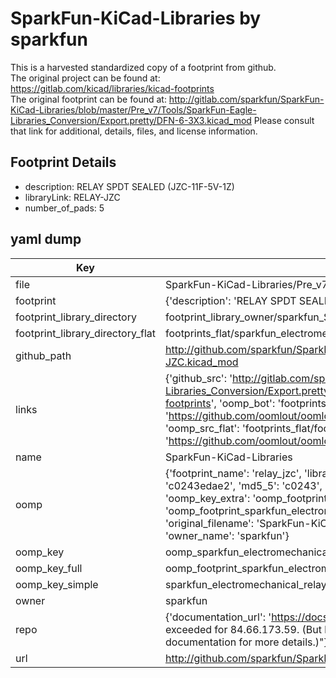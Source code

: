 # SparkFun-KiCad-Libraries by sparkfun  
This is a harvested standardized copy of a footprint from github.  
The original project can be found at:  
https://gitlab.com/kicad/libraries/kicad-footprints  
The original footprint can be found at:
http://gitlab.com/sparkfun/SparkFun-KiCad-Libraries/blob/master/Pre_v7/Tools/SparkFun-Eagle-Libraries_Conversion/Export.pretty/DFN-6-3X3.kicad_mod
Please consult that link for additional, details, files, and license information.  
## Footprint Details
* description: RELAY SPDT SEALED (JZC-11F-5V-1Z)  
* libraryLink: RELAY-JZC  
* number_of_pads: 5  
## yaml dump  
| Key | Value |  
| --- | --- |  
| file | SparkFun-KiCad-Libraries/Pre_v7/Footprints/Electromechanical.pretty/RELAY-JZC.kicad_mod |  
| footprint | {'description': 'RELAY SPDT SEALED (JZC-11F-5V-1Z)', 'libraryLink': 'RELAY-JZC', 'number_of_pads': 5} |  
| footprint_library_directory | footprint_library_owner/sparkfun_SparkFun-KiCad-Libraries |  
| footprint_library_directory_flat | footprints_flat/sparkfun_electromechanical_relay_jzc/working |  
| github_path | http://github.com/sparkfun/SparkFun-KiCad-Libraries/blob/master/Pre_v7/Footprints/Electromechanical.pretty/RELAY-JZC.kicad_mod |  
| links | {'github_src': 'http://gitlab.com/sparkfun/SparkFun-KiCad-Libraries/blob/master/Pre_v7/Tools/SparkFun-Eagle-Libraries_Conversion/Export.pretty/DFN-6-3X3.kicad_mod', 'github_src_repo': 'https://gitlab.com/kicad/libraries/kicad-footprints', 'oomp_bot': 'footprints/sparkfun_electromechanical_relay_jzc/working', 'oomp_bot_github': 'https://github.com/oomlout/oomlout_oomp_footprint_bot/tree/main/footprints/sparkfun_electromechanical_relay_jzc/working', 'oomp_src_flat': 'footprints_flat/footprints_flat/sparkfun_electromechanical_relay_jzc/working', 'oomp_src_flat_github': 'https://github.com/oomlout/oomlout_oomp_footprint_src/tree/main/footprints_flat/sparkfun_electromechanical_relay_jzc/working'} |  
| name | SparkFun-KiCad-Libraries |  
| oomp | {'footprint_name': 'relay_jzc', 'library_name': 'electromechanical', 'md5': 'c0243edae23b0ccccf9a30ac19a18bb6', 'md5_10': 'c0243edae2', 'md5_5': 'c0243', 'md5_6': 'c0243e', 'oomp_key': 'oomp_sparkfun_electromechanical_relay_jzc', 'oomp_key_extra': 'oomp_footprint_sparkfun_electromechanical_relay_jzc', 'oomp_key_full': 'oomp_footprint_sparkfun_electromechanical_relay_jzc_c0243e', 'oomp_key_simple': 'sparkfun_electromechanical_relay_jzc', 'original_filename': 'SparkFun-KiCad-Libraries/Pre_v7/Footprints/Electromechanical.pretty/RELAY-JZC.kicad_mod', 'owner_name': 'sparkfun'} |  
| oomp_key | oomp_sparkfun_electromechanical_relay_jzc |  
| oomp_key_full | oomp_footprint_sparkfun_electromechanical_relay_jzc |  
| oomp_key_simple | sparkfun_electromechanical_relay_jzc |  
| owner | sparkfun |  
| repo | {'documentation_url': 'https://docs.github.com/rest/overview/resources-in-the-rest-api#rate-limiting', 'message': "API rate limit exceeded for 84.66.173.59. (But here's the good news: Authenticated requests get a higher rate limit. Check out the documentation for more details.)"} |  
| url | http://github.com/sparkfun/SparkFun-KiCad-Libraries |  

